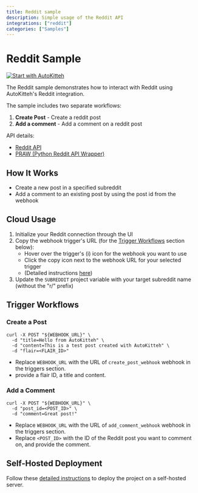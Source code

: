 ```yaml
---
title: Reddit sample
description: Simple usage of the Reddit API
integrations: ["reddit"]
categories: ["Samples"]
---
```


# Reddit Sample

[![Start with AutoKitteh](https://autokitteh.com/assets/autokitteh-badge.svg)](https://app.autokitteh.cloud/template?template-name=samples/reddit)

The Reddit sample demonstrates how to interact with Reddit using AutoKitteh's Reddit integration.

The sample includes two separate workflows:

1. **Create Post** - Create a reddit post
2. **Add a comment** - Add a comment on a reddit post

API details:

- [Reddit API](https://www.reddit.com/dev/api/)
- [PRAW (Python Reddit API Wrapper)](https://praw.readthedocs.io/)

## How It Works

- Create a new post in a specified subreddit
- Add a comment to an existing post by using the post id from the webhook

## Cloud Usage

1. Initialize your Reddit connection through the UI
2. Copy the webhook trigger's URL (for the [Trigger Workflows](#trigger-workflows) section below):
   - Hover over the trigger's (i) icon for the webhook you want to use
   - Click the copy icon next to the webhook URL for your selected trigger
   - (Detailed instructions [here](https://docs.autokitteh.com/get_started/deployment#webhook-urls))
3. Update the `SUBREDDIT` project variable with your target subreddit name (without the "r/" prefix)

## Trigger Workflows

### Create a Post

```shell
curl -X POST "${WEBHOOK_URL}" \
  -d "title=Hello from AutoKitteh" \
  -d "content=This is a test post created with AutoKitteh" \
  -d "flair=<FLAIR_ID>"
```

- Replace `WEBHOOK_URL` with the URL of `create_post_webhook` webhook in the triggers section.
- provide a flair ID, a title and content.

### Add a Comment

```shell
curl -X POST "${WEBHOOK_URL}" \
  -d "post_id=<POST_ID>" \
  -d "comment=Great post!"
```

- Replace `WEBHOOK_URL` with the URL of `add_comment_webhook` webhook in the triggers section.
- Replace `<POST_ID>` with the ID of the Reddit post you want to comment on, and provide the comment.

## Self-Hosted Deployment

Follow these [detailed instructions](https://docs.autokitteh.com/get_started/deployment) to deploy the project on a self-hosted server.
